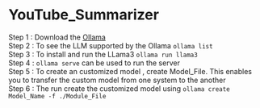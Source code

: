 # YouTube_Summarizer

Step 1 : Download the [Ollama](https://ollama.com/download/windows)
<br>
Step 2 : To see the LLM supported by the Ollama 
```ollama list```
<br>
Step 3 : To install and run the LLama3 
```ollama run llama3```
<br>
Step 4 : ```ollama serve``` can be used to run the server
<br>
Step 5 : To create an customized model , create Model_File. This enables you to transfer the custom model from one system to the another
<br>
Step 6 : The run create the customized model using ```ollama create Model_Name -f ./Module_File```
<br>
